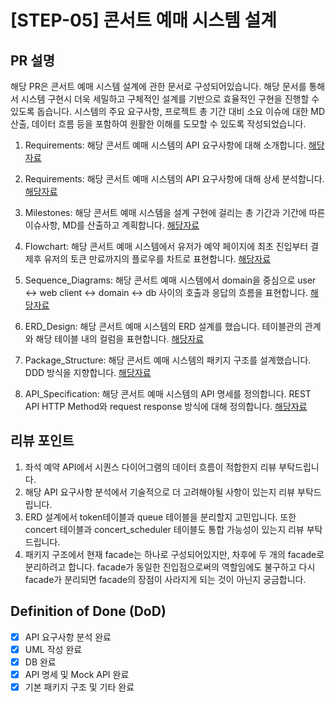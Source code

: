 <!--
  제목은 [(과제 STEP)] (작업한 내용) 로 작성해 주세요
  예시: [STEP-5] 이커머스 시스템 설계 
-->
# [STEP-05] 콘서트 예매 시스템 설계

## PR 설명
<!-- 해당 PR이 왜 발생했고, 어떤부분에 대한 작업인지 작성해주세요. -->
해당 PR은 콘서트 예매 시스템 설계에 관한 문서로 구성되어있습니다. 해당 문서를 통해서 시스템 구현시 더욱 세밀하고 구체적인 설계를 기반으로 효율적인 구현을 진행할 수 있도록 돕습니다. 
시스템의 주요 요구사항, 프로젝트 총 기간 대비 소요 이슈에 대한 MD 산출, 데이터 흐름 등을 포함하여 원활한 이해를 도모할 수 있도록 작성되었습니다.

1. Requirements: 해당 콘서트 예매 시스템의 API 요구사항에 대해 소개합니다.
[해당자료]((https://github.com/kimseonkyoung/hhplus-concert-reservation/wiki/01.-%EC%9A%94%EA%B5%AC%EC%82%AC%ED%95%AD))
2. Requirements: 해당 콘서트 예매 시스템의 API 요구사항에 대해 상세 분석합니다.
[해당자료]((https://github.com/kimseonkyoung/hhplus-concert-reservation/wiki/02.-%EC%9A%94%EA%B5%AC%EC%82%AC%ED%95%AD-%EB%B6%84%EC%84%9D))
3. Milestones: 해당 콘서트 예매 시스템을 설계 구현에 걸리는 총 기간과 기간에 따른 이슈사항, MD를 산출하고 계획합니다.
[해당자료]((https://github.com/kimseonkyoung/hhplus-concert-reservation/wiki/03.-%EB%A7%88%EC%9D%BC%EC%8A%A4%ED%86%A4))
4. Flowchart: 해당 콘서트 예매 시스템에서 유저가 예약 페이지에 최초 진입부터 결제후 유저의 토큰 만료까지의 플로우를 차트로 표현합니다.
[해당자료]((https://github.com/kimseonkyoung/hhplus-concert-reservation/wiki/04.-%ED%94%8C%EB%A1%9C%EC%9A%B0-%EC%B0%A8%ED%8A%B8))
5. Sequence_Diagrams: 해당 콘서트 예매 시스템에서 domain을 중심으로 user <-> web client <-> domain <-> db 사이의 호출과 응답의 흐름을 표현합니다.
[해당자료]((https://github.com/kimseonkyoung/hhplus-concert-reservation/wiki/05.-%EC%8B%9C%ED%80%80%EC%8A%A4-%EB%8B%A4%EC%9D%B4%EC%96%B4%EA%B7%B8%EB%9E%A8))
6. ERD_Design: 해당 콘서트 예매 시스템의 ERD 설계를 했습니다. 테이블관의 관계와 해당 테이블 내의 컬럼을 표현합니다.
[해당자료]((https://github.com/kimseonkyoung/hhplus-concert-reservation/wiki/06.-ERD-%EC%84%A4%EA%B3%84))

7. Package_Structure: 해당 콘서트 예매 시스템의 패키지 구조를 설계했습니다. DDD 방식을 지향합니다.
[해당자료]((https://github.com/kimseonkyoung/hhplus-concert-reservation/wiki/07.-%ED%8C%A8%ED%82%A4%EC%A7%80-%EA%B5%AC%EC%A1%B0-%EC%84%A4%EA%B3%84))
8. API_Specification: 해당 콘서트 예매 시스템의 API 명세를 정의합니다. REST API HTTP Method와 request response 방식에 대해 정의합니다.
[해당자료]((https://github.com/kimseonkyoung/hhplus-concert-reservation/wiki/08.-API-%EB%AA%85%EC%84%B8%EC%84%9C))

## 리뷰 포인트
<!-- 
    리뷰어가 함께 고민해주었으면 하는 내용을 간략하게 기재해주세요.
    커밋 링크가 포함되면, 더욱이 효과적일 거예요! 
-->
1. 좌석 예약 API에서 시퀀스 다이어그램의 데이터 흐름이 적합한지 리뷰 부탁드립니다.
2. 해당 API 요구사항 분석에서 기술적으로 더 고려해야될 사항이 있는지 리뷰 부탁드립니다.
3. ERD 설계에서 token테이블과 queue 테이블을 분리할지 고민입니다. 또한 concert 테이블과 concert_scheduler 테이블도 통합 가능성이 있는지 리뷰 부탁드립니다.
4. 패키지 구조에서 현재 facade는 하나로 구성되어있지만, 차후에 두 개의 facade로 분리하려고 합니다. facade가 동일한 진입점으로써의 역할임에도 불구하고
다시 facade가 분리되면 facade의 장점이 사라지게 되는 것이 아닌지 궁금합니다.

## Definition of Done (DoD)
<!--
    DOD 란 해당 작업을 완료했다고 간주하기 위해 충족해야 하는 기준을 의미합니다.
    어떤 기능을 위해 어떤 요구사항을 만족하였으며, 어떤 테스트를 수행했는지 등을 명확하게 체크리스트로 기재해 주세요.
    리뷰어 입장에서, 모든 맥락을 파악하기 이전에 작업의 성숙도/완성도를 파악하는 데에 도움이 됩니다.
    만약 계획되거나 연관 작업이나 파생 작업이 존재하는데, 이후로 미뤄지는 경우 TODO -, 사유와 함께 적어주세요.

    ex:
    - [x] 상품 도메인 모델 구조 설계 완료 ( [정책 참고자료](관련 문서 링크) )
    - [x] 상품 재고 차감 로직 유닛/통합 테스트 완료
    - [ ] TODO - 상품 주문 로직 개발 ( 정책 미수립으로 인해 후속 작업에서 진행 )
-->
- [x] API 요구사항 분석 완료
- [x] UML 작성 완료 
- [x] DB 완료 
- [x] API 명세 및 Mock API 완료 
- [x] 기본 패키지 구조 및 기타 완료
